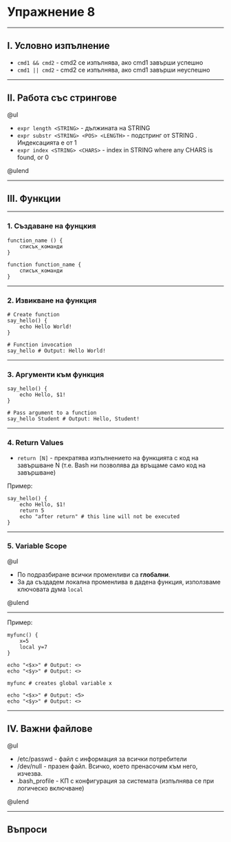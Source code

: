 # Упражнение 8

---

## I. Условно изпълнение

 - `cmd1 && cmd2` - cmd2 се изпълнява, ако cmd1 завърши успешно
 - `cmd1 || cmd2` - cmd2 се изпълнява, ако cmd1 завърши неуспешно

---

## II. Работа със стрингове

@ul

 - `expr length <STRING>` - дължината на STRING 
 - `expr substr <STRING> <POS> <LENGTH>` - подстринг от STRING . Индексацията е от 1
 - `expr index <STRING> <CHARS>` - index in STRING where any CHARS is found, or 0

@ulend

---

## III. Функции

---

### 1. Създаване на фунцкия

```shell
function_name () {  
    списък_команди  
}

function function_name {  
    списък_команди  
}
```

---

### 2. Извикване на функция

```shell
# Create function
say_hello() {
    echo Hello World!
}

# Function invocation
say_hello # Output: Hello World!
```

---

### 3. Аргументи към функция

```shell
say_hello() {
    echo Hello, $1!
}

# Pass argument to a function
say_hello Student # Output: Hello, Student!
```

---

### 4. Return Values

- `return [N]` - прекратява изпълнението на функцията с код на завършване N (т.е. Bash ни позволява да връщаме само код на завършване)

Пример:

```shell
say_hello() {
    echo Hello, $1!
    return 5
    echo "after return" # this line will not be executed
}
```

---

### 5. Variable Scope

@ul

- По подразбиране всички променливи са **глобални**. 
- За да създадем локална променлива в дадена функция, използваме ключовата дума `local`

@ulend

---

Пример:

```shell
myfunc() {
    x=5
    local y=7
}

echo "<$x>" # Output: <>
echo "<$y>" # Output: <>

myfunc # creates global variable x

echo "<$x>" # Output: <5>
echo "<$y>" # Output: <>
```

---

## IV. Важни файлове

@ul

 - /etc/passwd - файл с информация за всички потребители
 - /dev/null - празен файл. Всичко, което пренасочим към него, изчезва. 
 - .bash_profile - КП с конфигурация за системата (изпълнява се при логическо включване)

@ulend

---

## Въпроси
